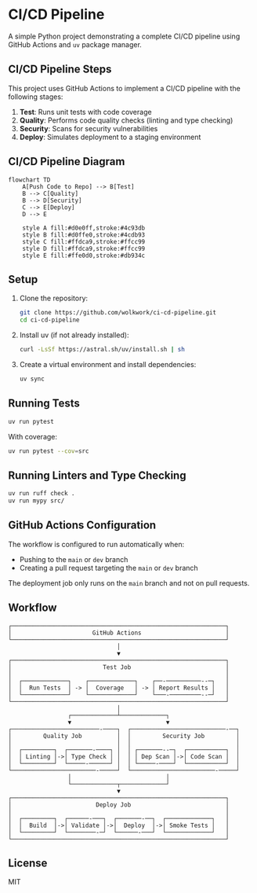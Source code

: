 # CI/CD Pipeline

A simple Python project demonstrating a complete CI/CD pipeline using GitHub Actions and `uv` package manager.

## CI/CD Pipeline Steps

This project uses GitHub Actions to implement a CI/CD pipeline with the following stages:

1. **Test**: Runs unit tests with code coverage
2. **Quality**: Performs code quality checks (linting and type checking)
3. **Security**: Scans for security vulnerabilities
4. **Deploy**: Simulates deployment to a staging environment

## CI/CD Pipeline Diagram

```mermaid
flowchart TD
    A[Push Code to Repo] --> B[Test]
    B --> C[Quality]
    B --> D[Security]
    C --> E[Deploy]
    D --> E

    style A fill:#d0e0ff,stroke:#4c93db
    style B fill:#d0ffe0,stroke:#4cdb93
    style C fill:#ffdca9,stroke:#ffcc99
    style D fill:#ffdca9,stroke:#ffcc99
    style E fill:#ffe0d0,stroke:#db934c
```

## Setup

1. Clone the repository:

   ```bash
   git clone https://github.com/wolkwork/ci-cd-pipeline.git
   cd ci-cd-pipeline
   ```

2. Install uv (if not already installed):

   ```bash
   curl -LsSf https://astral.sh/uv/install.sh | sh
   ```

3. Create a virtual environment and install dependencies:
   ```bash
   uv sync
   ```

## Running Tests

```bash
uv run pytest
```

With coverage:

```bash
uv run pytest --cov=src
```

## Running Linters and Type Checking

```bash
uv run ruff check .
uv run mypy src/
```

## GitHub Actions Configuration

The workflow is configured to run automatically when:

- Pushing to the `main` or `dev` branch
- Creating a pull request targeting the `main` or `dev` branch

The deployment job only runs on the `main` branch and not on pull requests.

## Workflow

```
┌─────────────────────────────────────────────────────────────┐
│                       GitHub Actions                        │
└─────────────────────────────────────────────────────────────┘
                               │
                               ▼
┌─────────────────────────────────────────────────────────────┐
│                          Test Job                           │
│                                                             │
│  ┌─────────────┐    ┌─────────────┐    ┌──-──────────--─┐   │
│  │  Run Tests  │ -> │  Coverage   │ -> │ Report Results │   │
│  └─────────────┘    └─────────────┘    └───-─────────--─┘   │
└─────────────────────────────────────────────────────────────┘
                               │
                 ┌─────────────┴─────────────┐
                 ▼                           ▼
┌─────────────────────────-────┐  ┌───────────────────────────-──┐
│         Quality Job          │  │         Security Job         │
│                              │  │                              │
│  ┌─────────┐  ┌───────-────┐ │  │ ┌───────--─┐  ┌───────────┐  │
│  │ Linting │->│ Type Check │ │  │ │ Dep Scan │->│ Code Scan │  │
│  └─────────┘  └─────-──────┘ │  │ └─────-────┘  └───────────┘  │
└────────────────────────-─────┘  └────────────────────────-─────┘
                 │                           │
                 └─────────────┬─────────────┘
                               ▼
┌─────────────────────────────────────────────────────────────┐
│                        Deploy Job                           │
│                                                             │
│  ┌─────────┐  ┌──────-───┐  ┌───────-──┐  ┌─────────────┐   │
│  │  Build  │->│ Validate │->│  Deploy  │->│ Smoke Tests │   │
│  └─────────┘  └────────-─┘  └──────-───┘  └─────────────┘   │
└─────────────────────────────────────────────────────────────┘
```

## License

MIT
